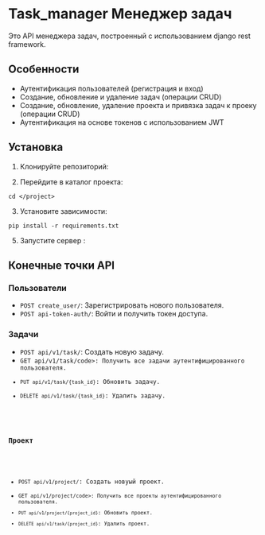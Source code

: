 <h1>Task_manager Менеджер задач</h1>

<p>Это API менеджера задач, построенный с использованием django rest framework.</p>

<h2>Особенности</h2>

<ul>
<li>Аутентификация пользователей (регистрация и вход)</li>
<li>Создание, обновление и удаление задач (операции CRUD)</li>
<li>Создание, обновление, удаление проекта и привязка задач к проеку (операции CRUD)</li>
<li>Аутентификация на основе токенов с использованием JWT</li>
</ul>

<h2>Установка</h2>

<ol>
<li>Клонируйте репозиторий:</li>
</ol>

<ol start="2">
<li>Перейдите в каталог проекта:</li>
</ol>

<pre><code>cd &lt;/project&gt;
</code></pre>

<ol start="3">
<li>Установите зависимости:</li>
</ol>

<pre><code>pip install -r requirements.txt
</code></pre>

<ol start="5">
<li>Запустите сервер :</li>
</ol>

<h2>Конечные точки API</h2>

<h3>Пользователи</h3>

<ul>
<li><code>POST create_user/</code>: Зарегистрировать нового пользователя.</li>
<li><code>POST api-token-auth/</code>: Войти и получить токен доступа.</li>
</ul>

<h3>Задачи</h3>

<ul>
<li><code>POST api/v1/task/</code>: Создать новую задачу.</li>
<li><code>GET api/v1/task/code>: Получить все задачи аутентифицированного пользователя.</li>
<li><code>PUT api/v1/task/{task_id}</code>: Обновить задачу.</li>
<li><code>DELETE api/v1/task/{task_id}</code>: Удалить задачу.</li>
</ul>

<h3>Проект</h3>

<ul>
<li><code>POST api/v1/project/</code>: Создать новуый проект.</li>
<li><code>GET api/v1/project/code>: Получить все проекты аутентифицированного пользователя.</li>
<li><code>PUT api/v1/project/{project_id}</code>: Обновить проект.</li>
<li><code>DELETE api/v1/task/{project_id}</code>: Удалить проект.</li>
</ul>

  
